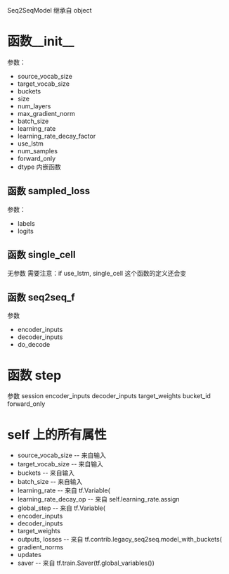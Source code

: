  Seq2SeqModel
继承自 object

# 函数__init__
参数：
* source_vocab_size
* target_vocab_size
* buckets
* size
* num_layers
* max_gradient_norm
* batch_size
* learning_rate
* learning_rate_decay_factor
* use_lstm
* num_samples
* forward_only
* dtype
内嵌函数
## 函数 sampled_loss
参数：
* labels
* logits
## 函数 single_cell
无参数
需要注意：if use_lstm, single_cell 这个函数的定义还会变
## 函数 seq2seq_f
参数
* encoder_inputs
* decoder_inputs
* do_decode

# 函数 step
参数
session
encoder_inputs
decoder_inputs
target_weights
bucket_id
forward_only

# self 上的所有属性
* source_vocab_size -- 来自输入
* target_vocab_size -- 来自输入
* buckets -- 来自输入
* batch_size -- 来自输入
* learning_rate -- 来自 tf.Variable(
* learning_rate_decay_op -- 来自 self.learning_rate.assign
* global_step -- 来自 tf.Variable(
* encoder_inputs 
* decoder_inputs
* target_weights
* outputs, losses -- 来自 tf.contrib.legacy_seq2seq.model_with_buckets(
* gradient_norms
* updates
* saver -- 来自 tf.train.Saver(tf.global_variables())
